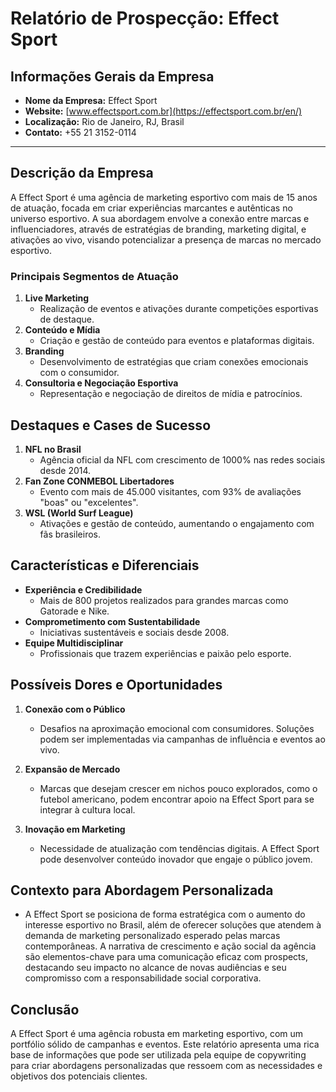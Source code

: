 # Relatório de Prospecção: Effect Sport

## Informações Gerais da Empresa
- **Nome da Empresa:** Effect Sport
- **Website:** [www.effectsport.com.br](https://effectsport.com.br/en/)
- **Localização:** Rio de Janeiro, RJ, Brasil
- **Contato:** +55 21 3152-0114

---

## Descrição da Empresa
A Effect Sport é uma agência de marketing esportivo com mais de 15 anos de atuação, focada em criar experiências marcantes e autênticas no universo esportivo. A sua abordagem envolve a conexão entre marcas e influenciadores, através de estratégias de branding, marketing digital, e ativações ao vivo, visando potencializar a presença de marcas no mercado esportivo.

### Principais Segmentos de Atuação
1. **Live Marketing**
   - Realização de eventos e ativações durante competições esportivas de destaque.
2. **Conteúdo e Mídia**
   - Criação e gestão de conteúdo para eventos e plataformas digitais.
3. **Branding**
   - Desenvolvimento de estratégias que criam conexões emocionais com o consumidor.
4. **Consultoria e Negociação Esportiva**
   - Representação e negociação de direitos de mídia e patrocínios.

## Destaques e Cases de Sucesso
1. **NFL no Brasil**
   - Agência oficial da NFL com crescimento de 1000% nas redes sociais desde 2014.
2. **Fan Zone CONMEBOL Libertadores**
   - Evento com mais de 45.000 visitantes, com 93% de avaliações "boas" ou "excelentes".
3. **WSL (World Surf League)**
   - Ativações e gestão de conteúdo, aumentando o engajamento com fãs brasileiros.

## Características e Diferenciais
- **Experiência e Credibilidade**
  - Mais de 800 projetos realizados para grandes marcas como Gatorade e Nike.
- **Comprometimento com Sustentabilidade**
  - Iniciativas sustentáveis e sociais desde 2008.
- **Equipe Multidisciplinar**
  - Profissionais que trazem experiências e paixão pelo esporte.

## Possíveis Dores e Oportunidades
1. **Conexão com o Público**
   - Desafios na aproximação emocional com consumidores. Soluções podem ser implementadas via campanhas de influência e eventos ao vivo.
   
2. **Expansão de Mercado**
   - Marcas que desejam crescer em nichos pouco explorados, como o futebol americano, podem encontrar apoio na Effect Sport para se integrar à cultura local.
   
3. **Inovação em Marketing**
   - Necessidade de atualização com tendências digitais. A Effect Sport pode desenvolver conteúdo inovador que engaje o público jovem.

## Contexto para Abordagem Personalizada
- A Effect Sport se posiciona de forma estratégica com o aumento do interesse esportivo no Brasil, além de oferecer soluções que atendem à demanda de marketing personalizado esperado pelas marcas contemporâneas. A narrativa de crescimento e ação social da agência são elementos-chave para uma comunicação eficaz com prospects, destacando seu impacto no alcance de novas audiências e seu compromisso com a responsabilidade social corporativa.

## Conclusão
A Effect Sport é uma agência robusta em marketing esportivo, com um portfólio sólido de campanhas e eventos. Este relatório apresenta uma rica base de informações que pode ser utilizada pela equipe de copywriting para criar abordagens personalizadas que ressoem com as necessidades e objetivos dos potenciais clientes.